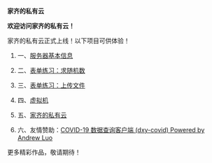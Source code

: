 **家齐的私有云**

**欢迎访问家齐的私有云！**

家齐的私有云正式上线！以下项目可供体验！

1.  一、[服务器基本信息](/server_information)

2.  二、[表单练习：求随机数](/average)

3.  三、[表单练习：上传文件](/upload)

4.  四、[虚拟机](/cloud)

5.  五、[家齐的私有云](/cloud)

6.  六、友情赞助：[COVID-19 数据查询客户端 (dxy-covid) Powered by Andrew
    Luo](/dxy-covid)

更多精彩作品，敬请期待！
